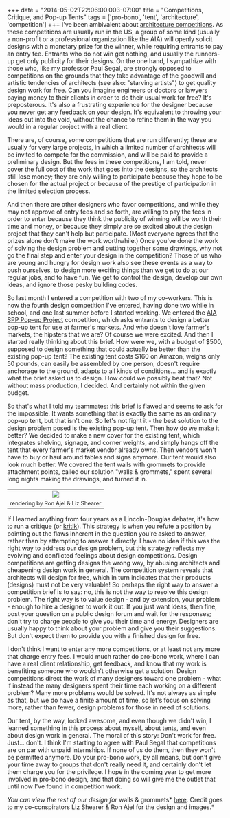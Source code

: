 +++
date = "2014-05-02T22:06:00.003-07:00"
title = "Competitions, Critique, and Pop-up Tents"
tags = ['pro-bono', 'tent', 'architecture', 'competition']
+++
I've been ambivalent about [architecture competitions](http://en.wikipedia.org/wiki/Architectural_design_competition).  As these competitions are usually run in the US, a group of some kind (usually a non-profit or a professional organization like the AIA) will openly solicit designs with a monetary prize for the winner, while requiring entrants to pay an entry fee.  Entrants who do not win get nothing, and usually the runners-up get only publicity for their designs.  On the one hand, I sympathize with those who, like my professor Paul Segal, are strongly opposed to competitions on the grounds that they take advantage of the goodwill and artistic tendencies of architects (see also: "starving artists")  to get quality design work for free.  Can you imagine engineers or doctors or lawyers paying money to their clients in order to do their usual work for free?  It's preposterous.  It's also a frustrating experience for the designer because you never get any feedback on your design.  It's equivalent to throwing your ideas out into the void, without the chance to refine them in the way you would in a regular project with a real client.

There are, of course, some competitions that are run differently; these are usually for very large projects, in which a limited number of architects will be invited to compete for the commission, and will be paid to provide a preliminary design.  But the fees in these competitions, I am told, never cover the full cost of the work that goes into the designs, so the architects still lose money; they are only willing to participate because they hope to be chosen for the actual project or because of the prestige of participation in the limited selection process.

And then there are other designers who favor competitions, and while they may not approve of entry fees and so forth, are willing to pay the fees in order to enter because they think the publicity of winning will be worth their time and money, or because they simply are so excited about the design project that they can't help but participate.  (Most everyone agrees that the prizes alone don't make the work worthwhile.)  Once you've done the work of solving the design problem and putting together some drawings, why not go the final step and enter your design in the competition?  Those of us who are young and hungry for design work also see these events as a way to push ourselves, to design more exciting things than we get to do at our regular jobs, and to have fun.  We get to control the design, develop our own ideas, and ignore those pesky building codes.

So last month I entered a competition with two of my co-workers.  This is now the fourth design competition I've entered, having done two while in school, and one last summer before I started working.  We entered the [AIA SPP Pop-up Project](http://www.aia.org/practicing/groups/kc/AIAB100771) competition, which asks entrants to design a better pop-up tent for use at farmer's markets.  And who doesn't love farmer's markets, the hipsters that we are?  Of course we were excited.  And then I started really thinking about this brief.  How were we, with a budget of $500, supposed to design something that could actually be better than the existing pop-up tent?  The existing tent costs $160 on Amazon, weighs only 50 pounds, can easily be assembled by one person, doesn't require anchorage to the ground, adapts to all kinds of conditions... and is exactly what the brief asked us to design.  How could we possibly beat that?  Not without mass production, I decided.  And certainly not within the given budget.

So that's what I told my teammates: this brief is flawed and seems to ask for the impossible.  It wants something that is exactly the same as an ordinary pop-up tent, but that isn't one.  So let's not fight it - the best solution to the design problem posed is the existing pop-up tent.  Then how do we make it better?  We decided to make a new cover for the existing tent, which integrates shelving, signage, and corner weights, and simply hangs off the tent that every farmer's market vendor already owns.  Then vendors won't have to buy or haul around tables and signs anymore.  Our tent would also look much better.  We covered the tent walls with grommets to provide attachment points, called our solution "walls & grommets," spent several long nights making the drawings, and turned it in.

<table align="center" cellpadding="0" cellspacing="0" class="tr-caption-container" style="margin-left: auto; margin-right: auto; text-align: center;"><tbody><tr><td><img src="http://3.bp.blogspot.com/-6Q346A-EL8o/U2R2389cRsI/AAAAAAAADa4/pEx4AKoFlW0/s1600/FINAL+Render+Tents+PINK.jpg"/></td></tr><tr><td class="tr-caption" style="font-size: 12.800000190734863px;">rendering by Ron Ajel & Liz Shearer</td></tr></tbody></table>

If I learned anything from four years as a Lincoln-Douglas debater, it's how to run a critique (or [kritik](http://en.wikipedia.org/wiki/Lincoln_Douglas_Debate#Kritiks)).  This strategy is when you refute a position by pointing out the flaws inherent in the question you're asked to answer, rather than by attempting to answer it directly.  I have no idea if this was the right way to address our design problem, but this strategy reflects my evolving and conflicted feelings about design competitions.  Design competitions are getting designs the wrong way, by abusing architects and cheapening design work in general.  The competition system reveals that architects will design for free, which in turn indicates that their products (designs) must not be very valuable!  So perhaps the right way to answer a competition brief is to say: no, this is not the way to resolve this design problem.  The right way is to value design - and by extension, your problem - enough to hire a designer to work it out.  If you just want ideas, then fine, post your question on a public design forum and wait for the responses; don't try to charge people to give you their time and energy.  Designers are usually happy to think about your problem and give you their suggestions.  But don't expect them to provide you with a finished design for free.

I don't think I want to enter any more competitions, or at least not any more that charge entry fees.  I would much rather do pro-bono work, where I can have a real client relationship, get feedback, and know that my work is benefiting someone who wouldn't otherwise get a solution.  Design competitions direct the work of many designers toward one problem - what if instead the many designers spent their time each working on a different problem?  Many more problems would be solved.  It's not always as simple as that, but we do have a finite amount of time, so let's focus on solving more, rather than fewer, design problems for those in need of solutions.

Our tent, by the way, looked awesome, and even though we didn't win, I learned something in this process about myself, about tents, and even about design work in general.  The moral of this story:  Don't work for free.  Just... don't.  I think I'm starting to agree with Paul Segal that competitions are on par with unpaid internships.  If none of us do them, then they won't be permitted anymore.  Do your pro-bono work, by all means, but don't give your time away to groups that don't really need it, and certainly don't let them charge you for the privilege.  I hope in the coming year to get more involved in pro-bono design, and that doing so will give me the outlet that until now I've found in competition work.

*You can view the rest of our design for* walls & grommets* [here](http://notbuiltinaday.tumblr.com/post/84588199603/walls-grommets-with-liz-shearer-and-ron-ajel).  Credit goes to my co-conspirators Liz Shearer & Ron Ajel for the design and images.*
